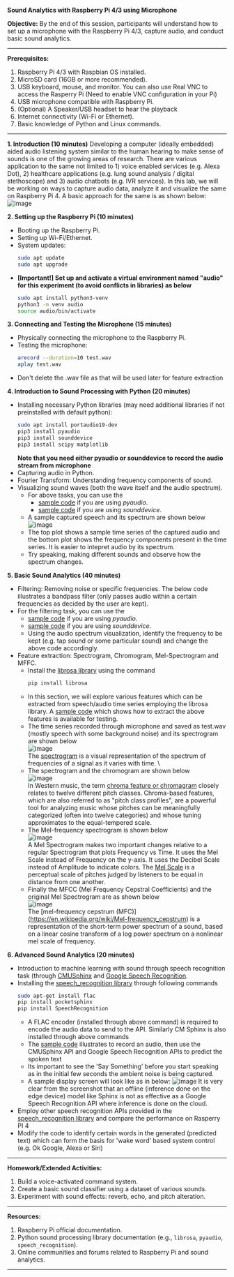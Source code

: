 **Sound Analytics with Raspberry Pi 4/3 using Microphone**

**Objective:** By the end of this session, participants will understand how to set up a microphone with the Raspberry Pi 4/3, capture audio, and conduct basic sound analytics.

---

**Prerequisites:**
1. Raspberry Pi 4/3 with Raspbian OS installed.
2. MicroSD card (16GB or more recommended).
3. USB keyboard, mouse, and monitor. You can also use Real VNC to access the Rasperry Pi (Need to enable VNC configuration in your Pi)
4. USB microphone compatible with Raspberry Pi.
5. (Optional) A Speaker/USB headset to hear the playback
6. Internet connectivity (Wi-Fi or Ethernet).
7. Basic knowledge of Python and Linux commands.

---

**1. Introduction (10 minutes)**
Developing a computer (ideally embedded) aided audio listening system similar to the human hearing to make sense of sounds is one of the growing areas of research. There are various application to the same not limited to 1) voice enabled services (e.g. Alexa Dot), 2) healthcare applications (e.g. lung sound analysis /  digital stethoscope) and 3) audio chatbots (e.g. IVR services). In this lab, we will be working on ways to capture audio data, analyze it and visualize the same on Raspberry Pi 4. A basic approach for the same is as shown below:
![image](https://github.com/drfuzzi/INF2009_SoundAnalytics/assets/52023898/bb9a2d8a-b4ae-4207-8272-21162987c821)

**2. Setting up the Raspberry Pi (10 minutes)**
- Booting up the Raspberry Pi.
- Setting up Wi-Fi/Ethernet.
- System updates:
  ```bash
  sudo apt update
  sudo apt upgrade
  ```
- **[Important!] Set up and activate a virtual environment named "audio" for this experiment (to avoid conflicts in libraries) as below**
  ```bash
  sudo apt install python3-venv
  python3 -m venv audio
  source audio/bin/activate

**3. Connecting and Testing the Microphone (15 minutes)**
- Physically connecting the microphone to the Raspberry Pi.
- Testing the microphone:
  ```bash
  arecord --duration=10 test.wav
  aplay test.wav
  ```
- Don't delete the .wav file as that will be used later for feature extraction

**4. Introduction to Sound Processing with Python (20 minutes)**
- Installing necessary Python libraries (may need additional libraries if not preinstalled with default python):
  ```bash
  sudo apt install portaudio19-dev
  pip3 install pyaudio
  pip3 install sounddevice
  pip3 install scipy matplotlib
  ```
  **Note that you need either pyaudio or sounddevice to record the audio stream from microphone**
- Capturing audio in Python.
- Fourier Transform: Understanding frequency components of sound.
- Visualizing sound waves (both the wave itself and the audio spectrum).
  - For above tasks, you can use the
     - [sample code](Codes/microphone_streaming_with_spectrum.py) if you are using *pyaudio*.
     - [sample code](Codes/microphone_streaming_with_spectrum_updated.py) if you are using *sounddevice*. 
  - A sample captured speech and its spectrum are shown below
    ![image](https://github.com/drfuzzi/INF2009_SoundAnalytics/assets/52023898/26449854-8770-46a7-ac2d-de94f8f2bc7a)
  - The top plot shows a sample time series of the captured audio and the bottom plot shows the frequency components present in the time series. It is easier to intepret audio by its spectrum.
  - Try speaking, making different sounds and observe how the spectrum changes.

    
**5. Basic Sound Analytics (40 minutes)**
- Filtering: Removing noise or specific frequencies. The below code illustrates a bandpass filter (only passes audio within a certain frequencies as decided by the user are kept).
- For the filtering task, you can use the
  - [sample code](Codes/filtering_audio.py) if you are using *pyaudio*.
  - [sample code](Codes/filtering_audio_updated.py) if you are using *sounddevice*.
  - Using the audio spectrum visualization, identify the frequency to be kept (e.g. tap sound or some particular sound) and change the above code accordingly.
- Feature extraction: Spectrogram, Chromogram, Mel-Spectrogram and MFFC.
  - Install the [librosa library](https://librosa.org/doc/latest/index.html) using the command
     ```bash
     pip install librosa
     ```
  - In this section, we will explore various features which can be extracted from speech/audio time series employing the librosa library. A [sample code](https://github.com/drfuzzi/INF2009_SoundAnalytics/blob/main/Codes/audio_features.py) which shows how to extract the above features is available for testing.
  - The time series recorded through microphone and saved as test.wav (mostly speech with some background noise) and its spectrogram are shown below \
    ![image](https://github.com/drfuzzi/INF2009_SoundAnalytics/assets/52023898/0ff75402-20c6-492f-9ee8-1f20c954c0a3) \
    The [spectrogram](https://en.wikipedia.org/wiki/Spectrogram) is a visual representation of the spectrum of frequencies of a signal as it varies with time. \
  - The spectrogram and the chromogram are shown below \
    ![image](https://github.com/drfuzzi/INF2009_SoundAnalytics/assets/52023898/7be397f9-9b7e-4c98-a1ea-38dab4b2caba) \
    In Western music, the term [chroma feature or chromagram](https://en.wikipedia.org/wiki/Chroma_feature) closely relates to twelve different pitch classes. Chroma-based features, which are also referred to as "pitch class profiles", are a powerful tool for analyzing music whose pitches can be meaningfully categorized (often into twelve categories) and whose tuning approximates to the equal-tempered scale. 
  - The Mel-frequency spectrogram is shown below \
    ![image](https://github.com/drfuzzi/INF2009_SoundAnalytics/assets/52023898/4663a522-8c0e-416f-95e3-eefe42a3696b) \
    A Mel Spectrogram makes two important changes relative to a regular Spectrogram that plots Frequency vs Time. It uses the Mel Scale instead of Frequency on the y-axis. It uses the Decibel Scale instead of Amplitude to indicate colors. The [Mel Scale](https://en.wikipedia.org/wiki/Mel_scale) is a perceptual scale of pitches judged by listeners to be equal in distance from one another.
  - Finally the MFCC (Mel Frequency Cepstral Coefficients) and the original Mel Spectrogram are as shown below \
    ![image](https://github.com/drfuzzi/INF2009_SoundAnalytics/assets/52023898/d2746cc2-54a3-4eff-beb5-664813a2fcd0) \
    The [mel-frequency cepstrum (MFC)] (https://en.wikipedia.org/wiki/Mel-frequency_cepstrum) is a representation of the short-term power spectrum of a sound, based on a linear cosine transform of a log power spectrum on a nonlinear mel scale of frequency.

**6. Advanced Sound Analytics (20 minutes)**
- Introduction to machine learning with sound through speech recognition task (through [CMUSphinx](https://cmusphinx.github.io/wiki/) and [Google Speech Recognition](https://github.com/Uberi/speech_recognition/tree/master/third-party/Source%20code%20for%20Google%20API%20Client%20Library%20for%20Python%20and%20its%20dependencies).
- Installing the [speech_recognition library](https://github.com/Uberi/speech_recognition#readme) through following commands
  ```bash
  sudo apt-get install flac
  pip install pocketsphinx
  pip install SpeechRecognition
  ```
  - A FLAC encoder (installed through above command) is required to encode the audio data to send to the API. Similarly CM Sphinx is also installed through above commands
  - The [sample code](Codes/microphone_recognition.py) illustrates to record an audio, then use the CMUSphinx API and Google Speech Recognition APIs to predict the spoken text
  - Its important to see the 'Say Something' before you start speaking as in the initial few seconds the ambient noise is being captured.
  - A sample display screen will look like as in below:
    ![image](https://github.com/drfuzzi/INF2009_SoundAnalytics/assets/52023898/bc5b4ccc-f06e-422e-b0f0-8a403e14cc65)
    It is very clear from the screenshot that an offline (inference done on the edge device) model like Sphinx is not as effective as a Google Speech Recognition API where inference is done on the cloud. 
- Employ other speech recognition APIs provided in the [speech_recognition library](https://github.com/Uberi/speech_recognition#readme) and compare the performance on Rasperry PI 4
- Modify the code to identify certain words in the generated (predicted text) which can form the basis for 'wake word' based system control (e.g. Ok Google, Alexa or Siri) 
---

**Homework/Extended Activities:**
1. Build a voice-activated command system.
2. Create a basic sound classifier using a dataset of various sounds.
3. Experiment with sound effects: reverb, echo, and pitch alteration.

---

**Resources:**
1. Raspberry Pi official documentation.
2. Python sound processing library documentation (e.g., `librosa`, `pyaudio`, `speech_recognition`).
3. Online communities and forums related to Raspberry Pi and sound analytics.

---
